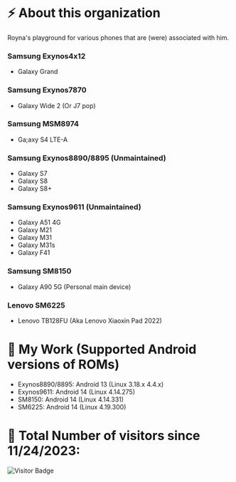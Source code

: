 # ⚡ About this organization

Royna's playground for various phones that are (were) associated with him.

### Samsung Exynos4x12
- Galaxy Grand
### Samsung Exynos7870
- Galaxy Wide 2 (Or J7 pop)
### Samsung MSM8974
- Ga;axy S4 LTE-A
### Samsung Exynos8890/8895 (Unmaintained)
- Galaxy S7
- Galaxy S8
- Galaxy S8+
### Samsung Exynos9611 (Unmaintained)
- Galaxy A51 4G
- Galaxy M21
- Galaxy M31
- Galaxy M31s
- Galaxy F41
### Samsung SM8150
- Galaxy A90 5G (Personal main device)
### Lenovo SM6225
- Lenovo TB128FU (Aka Lenovo Xiaoxin Pad 2022)

# 🔭 My Work (Supported Android versions of ROMs)
- Exynos8890/8895: Android 13 (Linux 3.18.x 4.4.x)
- Exynos9611: Android 14 (Linux 4.14.275)
- SM8150: Android 14 (Linux 4.14.331)
- SM6225: Android 14 (Linux 4.19.300)

# 🤔 Total Number of visitors since 11/24/2023:
![Visitor Badge](https://visitor-badge.laobi.icu/badge?page_id=Roynas-Android-Playground)
